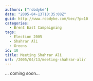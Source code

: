 ```yaml
---
authors: ["robdyke"]
date: "2005-04-13T10:35:00Z"
guid: http://www.robdyke.com/bec/?p=10
categories:
  - Brent East Campaigning
tags:
  - Election 2005
  - Shahrar Ali
  - Greens
id: 10
title: Meeting Shahrar Ali
url: /2005/04/13/meeting-shahrar-ali/
---
```

... coming soon...